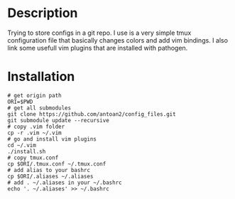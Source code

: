 # Description

Trying to store configs in a git repo.
I use is a very simple tmux configuration file that basically changes colors and add vim bindings.
I also link some usefull vim plugins that are installed with pathogen.

# Installation
```
# get origin path
ORI=$PWD
# get all submodules
git clone https://github.com/antoan2/config_files.git
git submodule update --recursive
# copy .vim folder
cp -r .vim ~/.vim
# go and install vim plugins
cd ~/.vim
./install.sh
# copy tmux.conf
cp $ORI/.tmux.conf ~/.tmux.conf
# add alias to your bashrc
cp $ORI/.aliases ~/.aliases
# add . ~/.aliases in your ~/.bashrc
echo '. ~/.aliases' >> ~/.bashrc
```
